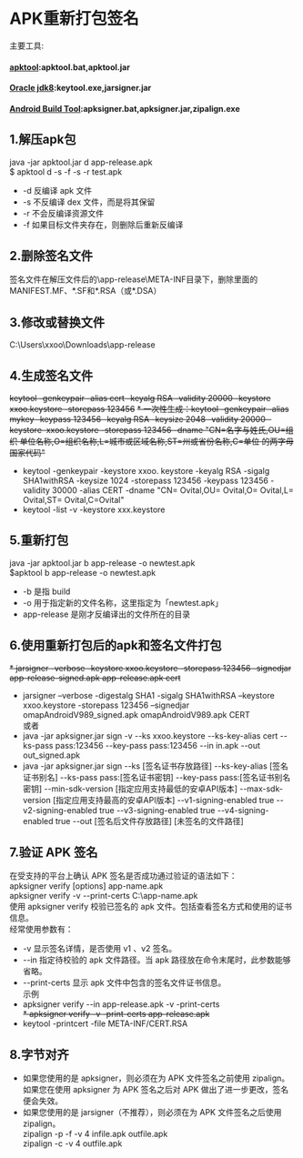 # APK重新打包签名
主要工具:
#### [apktool](https://ibotpeaches.github.io/Apktool):apktool.bat,apktool.jar
#### [Oracle jdk8](https://download.oracle.com/java/18/latest/jdk-18_windows-x64_bin.zip):keytool.exe,jarsigner.jar
#### [Android Build Tool](https://dl.google.com/android/repository/build-tools_r34-windows.zip):apksigner.bat,apksigner.jar,zipalign.exe
## 1.解压apk包
java -jar apktool.jar d app-release.apk  
$ apktool d -s -f -s -r test.apk  
* -d 反编译 apk 文件
* -s 不反编译 dex 文件，而是将其保留
* -r 不会反编译资源文件
* -f 如果目标文件夹存在，则删除后重新反编译
## 2.删除签名文件
签名文件在解压文件后的\app-release\META-INF目录下，删除里面的MANIFEST.MF、\*.SF和\*.RSA（或*.DSA）
## 3.修改或替换文件
C:\Users\xxoo\Downloads\app-release
## 4.生成签名文件
~~keytool -genkeypair -alias cert -keyalg RSA -validity 20000 -keystore xxoo.keystore -storepass 123456~~
~~* 一次性生成：keytool -genkeypair -alias mykey -keypass 123456 -keyalg RSA -keysize 2048 -validity 20000 -keystore  xxoo.keystore -storepass 123456 -dname "CN=名字与姓氏,OU=组织 单位名称,O=组织名称,L=城市或区域名称,ST=州或省份名称,C=单位 的两字母国家代码"~~
* keytool -genkeypair -keystore xxoo. keystore  -keyalg RSA -sigalg SHA1withRSA -keysize 1024 -storepass 123456 -keypass 123456 -validity 30000 -alias CERT -dname "CN= Ovital,OU= Ovital,O= Ovital,L= Ovital,ST= Ovital,C=Ovital"
* keytool -list -v -keystore xxx.keystore
## 5.重新打包
java -jar apktool.jar b app-release -o newtest.apk  
$apktool b app-release -o newtest.apk  
* -b 是指 build
* -o 用于指定新的文件名称，这里指定为「newtest.apk」
* app-release 是刚才反编译出的文件所在的目录
## 6.使用重新打包后的apk和签名文件打包
~~* jarsigner -verbose -keystore xxoo.keystore -storepass 123456 -signedjar app-release-signed.apk app-release.apk cert~~
* jarsigner –verbose -digestalg SHA1 -sigalg SHA1withRSA –keystore xxoo.keystore -storepass 123456 –signedjar omapAndroidV989_signed.apk omapAndroidV989.apk CERT  
或者   
* java -jar apksigner.jar sign -v --ks xxoo.keystore --ks-key-alias cert --ks-pass pass:123456 --key-pass pass:123456 --in in.apk --out out_signed.apk
* java -jar apksigner.jar sign --ks [签名证书存放路径] --ks-key-alias [签名证书别名] --ks-pass pass:[签名证书密钥] --key-pass pass:[签名证书别名密钥] --min-sdk-version [指定应用支持最低的安卓API版本] --max-sdk-version [指定应用支持最高的安卓API版本] --v1-signing-enabled true --v2-signing-enabled true --v3-signing-enabled true --v4-signing-enabled true --out [签名后文件存放路径] [未签名的文件路径] 
## 7.验证 APK 签名
在受支持的平台上确认 APK 签名是否成功通过验证的语法如下：  
apksigner verify [options] app-name.apk  
apksigner verify -v --print-certs C:\app-name.apk  
使用 apksigner verify 校验已签名的 apk 文件。包括查看签名方式和使用的证书信息。  
经常使用参数有：  
* -v 显示签名详情，是否使用 v1 、v2 签名。  
* --in 指定待校验的 apk 文件路径。当 apk 路径放在命令末尾时，此参数能够省略。  
* --print-certs 显示 apk 文件中包含的签名文件证书信息。  
  示例
* apksigner verify --in app-release.apk -v -print-certs  
~~* apksigner verify -v -print-certs app-release.apk~~
* keytool -printcert -file META-INF/CERT.RSA
## 8.字节对齐
* 如果您使用的是 apksigner，则必须在为 APK 文件签名之前使用 zipalign。如果您在使用 apksigner 为 APK 签名之后对 APK 做出了进一步更改，签名便会失效。
* 如果您使用的是 jarsigner（不推荐），则必须在为 APK 文件签名之后使用 zipalign。  
zipalign -p -f -v 4 infile.apk outfile.apk  
zipalign -c -v 4 outfile.apk
